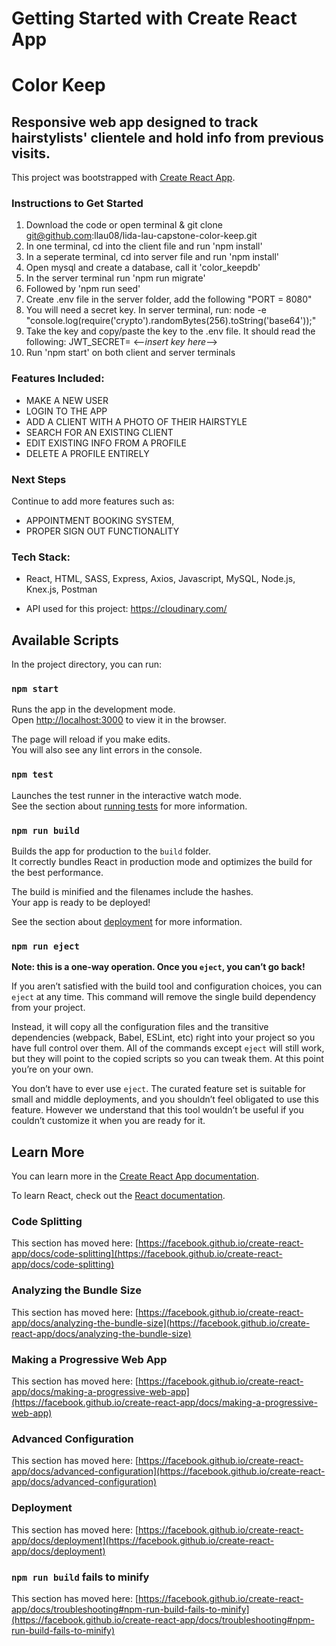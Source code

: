 # Getting Started with Create React App

# Color Keep

## Responsive web app designed to track hairstylists' clientele and hold info from previous visits.

This project was bootstrapped with [Create React App](https://github.com/facebook/create-react-app).

### Instructions to Get Started

1. Download the code or open terminal &
   git clone git@github.com:llau08/lida-lau-capstone-color-keep.git
2. In one terminal, cd into the client file and run 'npm install'
3. In a seperate terminal, cd into server file and run 'npm install'
4. Open mysql and create a database, call it 'color_keepdb'
5. In the server terminal run 'npm run migrate'
6. Followed by 'npm run seed'
7. Create .env file in the server folder, add the following "PORT = 8080"
8. You will need a secret key. In server terminal, run:
   node -e "console.log(require('crypto').randomBytes(256).toString('base64'));"
9. Take the key and copy/paste the key to the .env file. It should read the following: JWT_SECRET= <--_insert key here_-->
10. Run 'npm start' on both client and server terminals

### Features Included:
- MAKE A NEW USER
- LOGIN TO THE APP
- ADD A CLIENT WITH A PHOTO OF THEIR HAIRSTYLE
- SEARCH FOR AN EXISTING CLIENT
- EDIT EXISTING INFO FROM A PROFILE
- DELETE A PROFILE ENTIRELY

### Next Steps
Continue to add more features such as:
- APPOINTMENT BOOKING SYSTEM,
- PROPER SIGN OUT FUNCTIONALITY

### Tech Stack:
- React, HTML, SASS, Express, Axios, Javascript, MySQL, Node.js, Knex.js, Postman

- API used for this project: https://cloudinary.com/

## Available Scripts

In the project directory, you can run:

### `npm start`

Runs the app in the development mode.\
Open [http://localhost:3000](http://localhost:3000) to view it in the browser.

The page will reload if you make edits.\
You will also see any lint errors in the console.

### `npm test`

Launches the test runner in the interactive watch mode.\
See the section about [running tests](https://facebook.github.io/create-react-app/docs/running-tests) for more information.

### `npm run build`

Builds the app for production to the `build` folder.\
It correctly bundles React in production mode and optimizes the build for the best performance.

The build is minified and the filenames include the hashes.\
Your app is ready to be deployed!

See the section about [deployment](https://facebook.github.io/create-react-app/docs/deployment) for more information.

### `npm run eject`

**Note: this is a one-way operation. Once you `eject`, you can’t go back!**

If you aren’t satisfied with the build tool and configuration choices, you can `eject` at any time. This command will remove the single build dependency from your project.

Instead, it will copy all the configuration files and the transitive dependencies (webpack, Babel, ESLint, etc) right into your project so you have full control over them. All of the commands except `eject` will still work, but they will point to the copied scripts so you can tweak them. At this point you’re on your own.

You don’t have to ever use `eject`. The curated feature set is suitable for small and middle deployments, and you shouldn’t feel obligated to use this feature. However we understand that this tool wouldn’t be useful if you couldn’t customize it when you are ready for it.

## Learn More

You can learn more in the [Create React App documentation](https://facebook.github.io/create-react-app/docs/getting-started).

To learn React, check out the [React documentation](https://reactjs.org/).

### Code Splitting

This section has moved here: [https://facebook.github.io/create-react-app/docs/code-splitting](https://facebook.github.io/create-react-app/docs/code-splitting)

### Analyzing the Bundle Size

This section has moved here: [https://facebook.github.io/create-react-app/docs/analyzing-the-bundle-size](https://facebook.github.io/create-react-app/docs/analyzing-the-bundle-size)

### Making a Progressive Web App

This section has moved here: [https://facebook.github.io/create-react-app/docs/making-a-progressive-web-app](https://facebook.github.io/create-react-app/docs/making-a-progressive-web-app)

### Advanced Configuration

This section has moved here: [https://facebook.github.io/create-react-app/docs/advanced-configuration](https://facebook.github.io/create-react-app/docs/advanced-configuration)

### Deployment

This section has moved here: [https://facebook.github.io/create-react-app/docs/deployment](https://facebook.github.io/create-react-app/docs/deployment)

### `npm run build` fails to minify

This section has moved here: [https://facebook.github.io/create-react-app/docs/troubleshooting#npm-run-build-fails-to-minify](https://facebook.github.io/create-react-app/docs/troubleshooting#npm-run-build-fails-to-minify)
